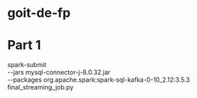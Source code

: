# goit-de-fp

# Part 1



spark-submit \
  --jars mysql-connector-j-8.0.32.jar \
  --packages org.apache.spark:spark-sql-kafka-0-10_2.12:3.5.3 \
  final_streaming_job.py
